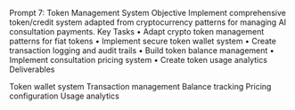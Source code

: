 Prompt 7: Token Management System
Objective
Implement comprehensive token/credit system adapted from cryptocurrency patterns for managing AI consultation payments.
Key Tasks
	•	Adapt crypto token management patterns for fiat tokens
	•	Implement secure token wallet system
	•	Create transaction logging and audit trails
	•	Build token balance management
	•	Implement consultation pricing system
	•	Create token usage analytics
Deliverables

Token wallet system
Transaction management
Balance tracking
Pricing configuration
Usage analytics